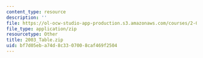 ```yaml
---
content_type: resource
description: ''
file: https://ol-ocw-studio-app-production.s3.amazonaws.com/courses/2-007-design-and-manufacturing-i-spring-2009/bf7d05eba74d8c3307008caf469f2504_2003_Table.zip
file_type: application/zip
resourcetype: Other
title: 2003_Table.zip
uid: bf7d05eb-a74d-8c33-0700-8caf469f2504
---
```

